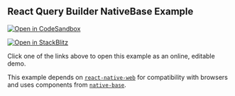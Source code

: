 ## React Query Builder NativeBase Example

[![Open in CodeSandbox](https://img.shields.io/badge/Open_in-CodeSandbox-000000?logo=codesandbox)](https://codesandbox.io/s/github/react-querybuilder/react-querybuilder/tree/main/examples/native-base?file=/src/App.tsx)

[![Open in StackBlitz](https://img.shields.io/badge/Open_in-StackBlitz-1269D3?logo=stackblitz)](https://stackblitz.com/github/react-querybuilder/react-querybuilder/tree/main/examples/native-base?file=src/App.tsx)

Click one of the links above to open this example as an online, editable demo.

This example depends on [`react-native-web`](https://www.npmjs.com/package/react-native-web) for compatibility with browsers and uses components from [`native-base`](https://www.npmjs.com/package/native-base).
